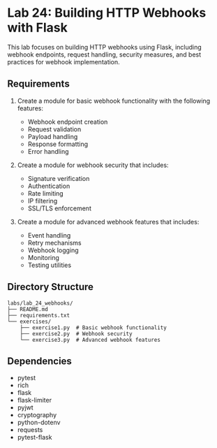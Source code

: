 # Lab 24: Building HTTP Webhooks with Flask

This lab focuses on building HTTP webhooks using Flask, including webhook endpoints, request handling, security measures, and best practices for webhook implementation.

## Requirements

1. Create a module for basic webhook functionality with the following features:
   - Webhook endpoint creation
   - Request validation
   - Payload handling
   - Response formatting
   - Error handling

2. Create a module for webhook security that includes:
   - Signature verification
   - Authentication
   - Rate limiting
   - IP filtering
   - SSL/TLS enforcement

3. Create a module for advanced webhook features that includes:
   - Event handling
   - Retry mechanisms
   - Webhook logging
   - Monitoring
   - Testing utilities

## Directory Structure

```
labs/lab_24_webhooks/
├── README.md
├── requirements.txt
└── exercises/
    ├── exercise1.py  # Basic webhook functionality
    ├── exercise2.py  # Webhook security
    └── exercise3.py  # Advanced webhook features
```

## Dependencies

- pytest
- rich
- flask
- flask-limiter
- pyjwt
- cryptography
- python-dotenv
- requests
- pytest-flask 